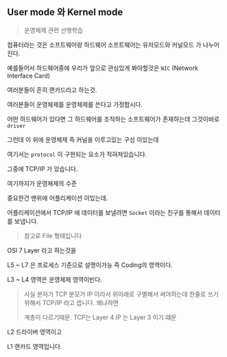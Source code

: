 ## User mode 와 Kernel mode

> 운영체제 관련 선행학습

컴퓨터라는 것은 소프트웨어랑 하드웨어 소프트웨어는 유저모드와 커널모드 가 나누어진다.



예를들어서 하드웨어중에 우리가 앞으로 관심있게 봐야할것은 `NIC` (Network Interface Card)

여러분들이 흔히 랜카드라고 하는것.



여러분들이 운영체제를 운영체제를 쓴다고 가정합시다.

어떤 하드웨어가 있다면 그 하드웨어를 조작하는 소프트웨어가 존재하는데 그것이바로 `driver`



그런데 이 위에 운영체제 즉 커널을 이루고있는 구성 이있는데

여기서는 `protocol` 이 구현되는 요소가 적혀져있습니다.

그중에 TCP/IP 가 있습니다. 



여기까지가 운영체제의 수준

중요한건 맨위에 어플리케이션 이있는데.



어플리케이션에서 TCP/IP 에 데이터를 보낼려면 `Socket` 이라는 친구를 통해서 데이터를 보냅니다.

> 참고로 File 형태입니다 



OSI 7 Layer 라고 하는것을 



L5 ~ L7 은 프로세스 기준으로 설명이가능 즉 Coding의 영역이다.

L3 ~ L4 영역은 운영체제 영역이빈다.

> 사실 분자가 TCP 분모가 IP 이라서 위아래로 구별해서 써야하는데 한줄로 쓰기위해서 TCP/IP 라고 씁니다. 왜냐하면
>
> 계층이 다르기때문. TCP는 Layer 4 IP 는 Layer 3 이기 떄문 



L2 드라이버 영역이고

L1 랜카드 영역입니다.





